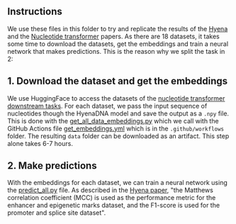 ## Instructions
We use these files in this folder to try and replicate the results of the [Hyena](https://arxiv.org/pdf/2306.15794) and the [Nucleotide transformer](https://www.biorxiv.org/content/10.1101/2023.01.11.523679v1.full.pdf) papers.
As there are 18 datasets, it takes some time to download the datasets, get the embeddings and train a neural network that makes predictions. This is the reason why we split the task in 2:

## 1. Download the dataset and get the embeddings
We use HuggingFace to access the datasets of the [nucleotide transformer downstream tasks](https://huggingface.co/datasets/InstaDeepAI/nucleotide_transformer_downstream_tasks). For each dataset, we pass the input sequence of nucleotides though the HyenaDNA model and save the output as a `.npy` file. This is done with the [get_all_data_embeddings.py](get_all_data_embeddings.py) which we call with the GitHub Actions file [get_embeddings.yml](../../.github/workflows/get_embeddings.yml) which is in the `.github/workflows` folder. The resulting `data` folder can be downloaded as an artifact. This step alone takes 6-7 hours.

## 2. Make predictions
With the embeddings for each dataset, we can train a neural network using the [predict_all.py](predict_all.py) file. As described in the [Hyena paper](https://arxiv.org/pdf/2306.15794), "the Matthews correlation coefficient (MCC) is used as the performance metric for the enhancer and epigenetic
marks dataset, and the F1-score is used for the promoter and splice site dataset". 
